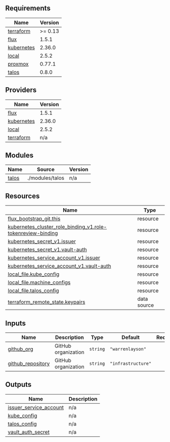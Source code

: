 <!-- BEGIN_TF_DOCS -->
## Requirements

| Name | Version |
|------|---------|
| <a name="requirement_terraform"></a> [terraform](#requirement\_terraform) | >= 0.13 |
| <a name="requirement_flux"></a> [flux](#requirement\_flux) | 1.5.1 |
| <a name="requirement_kubernetes"></a> [kubernetes](#requirement\_kubernetes) | 2.36.0 |
| <a name="requirement_local"></a> [local](#requirement\_local) | 2.5.2 |
| <a name="requirement_proxmox"></a> [proxmox](#requirement\_proxmox) | 0.77.1 |
| <a name="requirement_talos"></a> [talos](#requirement\_talos) | 0.8.0 |

## Providers

| Name | Version |
|------|---------|
| <a name="provider_flux"></a> [flux](#provider\_flux) | 1.5.1 |
| <a name="provider_kubernetes"></a> [kubernetes](#provider\_kubernetes) | 2.36.0 |
| <a name="provider_local"></a> [local](#provider\_local) | 2.5.2 |
| <a name="provider_terraform"></a> [terraform](#provider\_terraform) | n/a |

## Modules

| Name | Source | Version |
|------|--------|---------|
| <a name="module_talos"></a> [talos](#module\_talos) | ./modules/talos | n/a |

## Resources

| Name | Type |
|------|------|
| [flux_bootstrap_git.this](https://registry.terraform.io/providers/fluxcd/flux/1.5.1/docs/resources/bootstrap_git) | resource |
| [kubernetes_cluster_role_binding_v1.role-tokenreview-binding](https://registry.terraform.io/providers/hashicorp/kubernetes/2.36.0/docs/resources/cluster_role_binding_v1) | resource |
| [kubernetes_secret_v1.issuer](https://registry.terraform.io/providers/hashicorp/kubernetes/2.36.0/docs/resources/secret_v1) | resource |
| [kubernetes_secret_v1.vault-auth](https://registry.terraform.io/providers/hashicorp/kubernetes/2.36.0/docs/resources/secret_v1) | resource |
| [kubernetes_service_account_v1.issuer](https://registry.terraform.io/providers/hashicorp/kubernetes/2.36.0/docs/resources/service_account_v1) | resource |
| [kubernetes_service_account_v1.vault-auth](https://registry.terraform.io/providers/hashicorp/kubernetes/2.36.0/docs/resources/service_account_v1) | resource |
| [local_file.kube_config](https://registry.terraform.io/providers/hashicorp/local/2.5.2/docs/resources/file) | resource |
| [local_file.machine_configs](https://registry.terraform.io/providers/hashicorp/local/2.5.2/docs/resources/file) | resource |
| [local_file.talos_config](https://registry.terraform.io/providers/hashicorp/local/2.5.2/docs/resources/file) | resource |
| [terraform_remote_state.keypairs](https://registry.terraform.io/providers/hashicorp/terraform/latest/docs/data-sources/remote_state) | data source |

## Inputs

| Name | Description | Type | Default | Required |
|------|-------------|------|---------|:--------:|
| <a name="input_github_org"></a> [github\_org](#input\_github\_org) | GitHub organization | `string` | `"warrenlayson"` | no |
| <a name="input_github_repository"></a> [github\_repository](#input\_github\_repository) | GitHub organization | `string` | `"infrastructure"` | no |

## Outputs

| Name | Description |
|------|-------------|
| <a name="output_issuer_service_account"></a> [issuer\_service\_account](#output\_issuer\_service\_account) | n/a |
| <a name="output_kube_config"></a> [kube\_config](#output\_kube\_config) | n/a |
| <a name="output_talos_config"></a> [talos\_config](#output\_talos\_config) | n/a |
| <a name="output_vault_auth_secret"></a> [vault\_auth\_secret](#output\_vault\_auth\_secret) | n/a |
<!-- END_TF_DOCS -->
